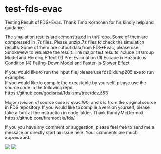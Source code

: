 # test-fds-evac
Testing Result of FDS+Evac.  Thank Timo Korhonen for his kindly help and guidance.  

The simulation results are demonstrated in this repo.  Some of them are compressed in .7z files.  Please unzip .7z files to check the simulation results.  Some of them are output data from FDS+Evac, please use Smokeview to visualize the result.  The major test results include
(1) Group Model and Herding Effect
(2) Pre-Evacuation 
(3) Escape in Hazardous Condition
(4) Falling-Down Model and Faster-Is-Slower Effect

If you would like to run the input file, please use fds6_dump205.exe to run examples.  
If you would like to compile the executable by yourself, please use the source code in the following repo.  
https://github.com/godisreal/fds-smv/tree/dev_653

Major revision of source code is evac.f90, and it is from the original source in FDS repository.  If you would like to compile a version yourself, please take a look at the instruction in code folder.  Thank Randy McDermott.  
https://github.com/firemodels/fds/

If you you have any comment or suggestion, please feel free to send me a message or directly start an issue here.  Your comments are much appreciated.  

![](https://github.com/godisreal/test-group-dynamics/blob/master/img/groups.PNG)
![](https://github.com/godisreal/test-group-dynamics/blob/master/img/Ex2018Test-SmokeFED_0036.png)

